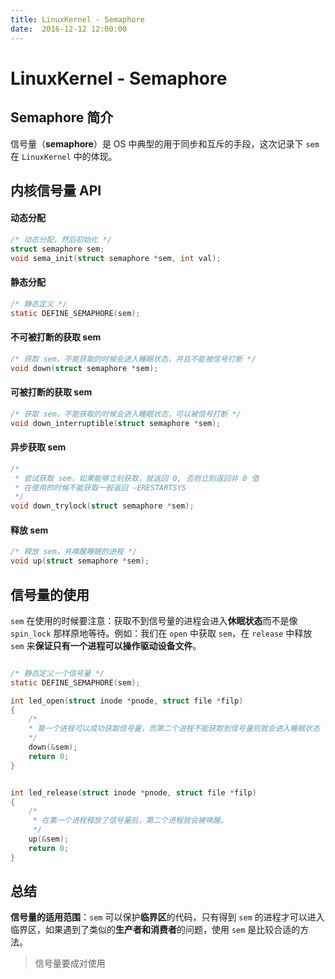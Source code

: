```yaml
---
title: LinuxKernel - Semaphore
date:  2016-12-12 12:00:00
---
```


# LinuxKernel - Semaphore

## Semaphore 简介

信号量（**semaphore**）是 OS 中典型的用于同步和互斥的手段，这次记录下 `sem` 在 `LinuxKernel` 中的体现。

## 内核信号量 API

#### 动态分配
``` c
/* 动态分配，然后初始化 */
struct semaphore sem;
void sema_init(struct semaphore *sem, int val);
```

#### 静态分配
```c
/* 静态定义 */
static DEFINE_SEMAPHORE(sem);
```


#### 不可被打断的获取 sem

``` c
/* 获取 sem，不能获取的时候会进入睡眠状态，并且不能被信号打断 */
void down(struct semaphore *sem);
```
#### 可被打断的获取 sem

```c
/* 获取 sem，不能获取的时候会进入睡眠状态，可以被信号打断 */
void down_interruptible(struct semaphore *sem);
```

#### 异步获取 sem

```c
/* 
 * 尝试获取 sem，如果能够立刻获取，就返回 0, 否则立刻返回非 0 值
 * 在使用的时候不能获取一般返回 -ERESTARTSYS 
 */
void down_trylock(struct semaphore *sem);
```

#### 释放 sem

```c
/* 释放 sem，并唤醒睡眠的进程 */
void up(struct semaphore *sem);
```

## 信号量的使用

`sem` 在使用的时候要注意：获取不到信号量的进程会进入**休眠状态**而不是像 `spin_lock` 那样原地等待。例如：我们在 `open` 中获取 `sem`，在 `release` 中释放 `sem` 来**保证只有一个进程可以操作驱动设备文件**。

``` c

/* 静态定义一个信号量 */
static DEFINE_SEMAPHORE(sem);

int led_open(struct inode *pnode, struct file *filp)
{
	/*
	* 第一个进程可以成功获取信号量，而第二个进程不能获取到信号量则就会进入睡眠状态
	*/
	down(&sem);
	return 0;
}


int led_release(struct inode *pnode, struct file *filp)
{
	/*
	 * 在第一个进程释放了信号量后，第二个进程就会被唤醒。
	 */
	up(&sem);
	return 0;
}
```


## 总结

**信号量的适用范围**：`sem` 可以保护**临界区**的代码，只有得到 `sem` 的进程才可以进入临界区，如果遇到了类似的**生产者和消费者**的问题，使用 `sem` 是比较合适的方法。

> 信号量要成对使用
